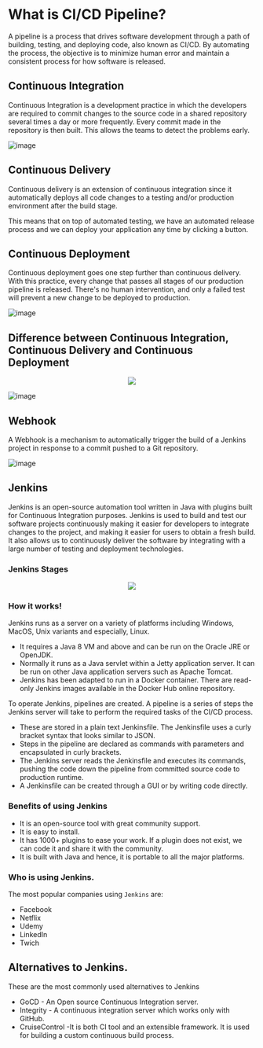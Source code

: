# What is CI/CD Pipeline?

A pipeline is a process that drives software development through a path of building, testing, and deploying code, also known as CI/CD. By automating the process, the objective is to minimize human error and maintain a consistent process for how software is released.

## Continuous Integration

Continuous Integration is a development practice in which the developers are required to commit changes to the source code in a shared repository several times a day or more frequently. Every commit made in the repository is then built. This allows the teams to detect the problems early. 

![image](https://user-images.githubusercontent.com/110366380/201050940-fc4aaaa8-fbe7-4a78-8895-6fa24769aebf.png)

## Continuous Delivery

Continuous delivery is an extension of continuous integration since it automatically deploys all code changes to a testing and/or production environment after the build stage. 

This means that on top of automated testing, we have an automated release process and we can deploy your application any time by clicking a button.

## Continuous Deployment

Continuous deployment goes one step further than continuous delivery. With this practice, every change that passes all stages of our production pipeline is released. There's no human intervention, and only a failed test will prevent a new change to be deployed to production.

![image](https://user-images.githubusercontent.com/110366380/201050731-24462ae0-7d32-4065-a94e-26fdf90f15ba.png)

## Difference between Continuous Integration, Continuous Delivery and Continuous Deployment

<p align="center">
  <img src="https://user-images.githubusercontent.com/110366380/201051618-3e12b204-e7f1-4196-8a91-d1dcdaaedc9a.png">
</p>

![image](https://user-images.githubusercontent.com/110366380/201051919-0bca5410-94bc-4f22-8b9b-bced75eaa9fe.png)


## Webhook 

A Webhook is a mechanism to automatically trigger the build of a Jenkins project in response to a commit pushed to a Git repository.

![image](https://user-images.githubusercontent.com/110366380/200541014-88ad21be-3b07-4313-8ea2-069c2c9aba1c.png)

## Jenkins

Jenkins is an open-source automation tool written in Java with plugins built for Continuous Integration purposes. Jenkins is used to build and test our software projects continuously making it easier for developers to integrate changes to the project, and making it easier for users to obtain a fresh build. It also allows us to continuously deliver the software by integrating with a large number of testing and deployment technologies.

### Jenkins Stages

<p align="center">
  <img src="https://user-images.githubusercontent.com/110366380/201057030-0fe1a35e-3575-439b-aa27-6407aa0d2484.png">
</p>


### How it works!

Jenkins runs as a server on a variety of platforms including Windows, MacOS, Unix variants and especially, Linux. 
- It requires a Java 8 VM and above and can be run on the Oracle JRE or OpenJDK. 
- Normally it runs as a Java servlet within a Jetty application server. It can be run on other Java application servers such as Apache Tomcat. 
- Jenkins has been adapted to run in a Docker container. There are read-only Jenkins images available in the Docker Hub online repository.

To operate Jenkins, pipelines are created. A pipeline is a series of steps the Jenkins server will take to perform the required tasks of the CI/CD process. 

- These are stored in a plain text Jenkinsfile. The Jenkinsfile uses a curly bracket syntax that looks similar to JSON. 
- Steps in the pipeline are declared as commands with parameters and encapsulated in curly brackets. 
- The Jenkins server reads the Jenkinsfile and executes its commands, pushing the code down the pipeline from committed source code to production runtime. 
- A Jenkinsfile can be created through a GUI or by writing code directly.

### Benefits of using Jenkins

- It is an open-source tool with great community support.
- It is easy to install.
- It has 1000+ plugins to ease your work. If a plugin does not exist, we can code it and share it with the community.
- It is built with Java and hence, it is portable to all the major platforms.
    
### Who is using Jenkins.

The most popular companies using `Jenkins` are:

- Facebook
- Netflix
- Udemy
- LinkedIn
- Twich

## Alternatives to Jenkins.

These are the most commonly used alternatives to Jenkins

- GoCD - An Open source Continuous Integration server. 
- Integrity - A continuous integration server which works only with GitHub.
- CruiseControl -It is both CI tool and an extensible framework. It is used for building a custom continuous build process.



